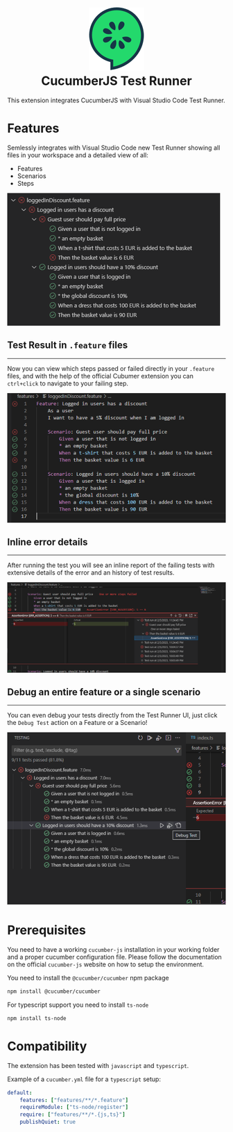 <h1 align="center">
    <img src="./docs/images/logo.svg" alt="" />
    <br>
    CucumberJS Test Runner
</h1>

This extension integrates CucumberJS with Visual Studio Code Test Runner.

# Features

Semlessly integrates with Visual Studio Code new Test Runner showing all files in your workspace and a detailed view of all:

-   Features
-   Scenarios
-   Steps

![](./docs/images/testrunner.png)

## Test Result in `.feature` files

---

Now you can view which steps passed or failed directly in your `.feature` files, and with the help of the official Cubumer extension you can `ctrl+click` to navigate to your failing step.

![](./docs/images/feature.png)

## Inline error details

---

After running the test you will see an inline report of the failing tests with extensive details of the error and an history of test results.

![](./docs/images/inline-errors.png)

## Debug an entire feature or a single scenario

---

You can even debug your tests directly from the Test Runner UI, just click the `Debug Test` action on a Feature or a Scenario!

![](./docs/images/debug.png)

# Prerequisites

You need to have a working `cucumber-js` installation in your working folder and a proper cucumber configuration file.
Please follow the documentation on the official `cucumber-js` website on how to setup the environment.

You need to install the `@cucumber/cucumber` npm package

```bash
npm install @cucumber/cucumber
```

For typescript support you need to install `ts-node`

```bash
npm install ts-node
```

# Compatibility

The extension has been tested with `javascript` and `typescript`.

Example of a `cucumber.yml` file for a `typescript` setup:

```yaml
default:
    features: ["features/**/*.feature"]
    requireModule: ["ts-node/register"]
    require: ["features/**/*.{js,ts}"]
    publishQuiet: true
```
